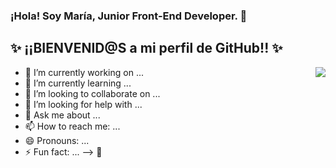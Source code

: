 ### ¡Hola! Soy María, Junior Front-End Developer. 👋

## ✨ ¡¡BIENVENID@S a mi perfil de GitHub!! ✨

<img align="right" src="https://www.freepik.es/vector-gratis/diseno-plano-programador-mujer-codificacion_5359376.htm#page=6&query=woman+developer&position=17">





- 🔭 I’m currently working on ...
- 🌱 I’m currently learning ...
- 👯 I’m looking to collaborate on ...
- 🤔 I’m looking for help with ...
- 💬 Ask me about ...
- 📫 How to reach me: ...
- 😄 Pronouns: ...
- ⚡ Fun fact: ...
-->
👋
